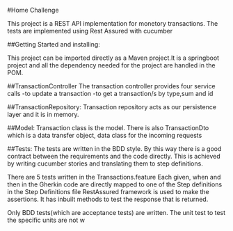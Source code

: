 #Home Challenge

This project is a REST API implementation for monetory transactions. The tests are implemented using Rest Assured with cucumber


##Getting Started and installing:

This project can be imported directly as a Maven project.It is a springboot project and all the dependency needed for the project are handled in the POM. 

##TransactionController
The transaction controller provides four service calls 
-to update a transaction
-to get a transaction/s by type,sum and id

##TransactionRepository:
 Transaction repository acts as our persistence layer and it is in memory.
 
 ##Model:
  Transaction class is the model. There is also TransactionDto which is a data transfer object, data class for the incoming requests
  

##Tests:
The tests are written in the BDD style. By this way there is a good contract between the requirements and the code directly.
This is achieved by writing cucumber stories and translating them to step definitions.

There are 5 tests written in the Transactions.feature
Each given, when and then in the Gherkin code are directly mapped to one of the Step definitions in the Step Definitions file
RestAssured framework is used to make the assertions. It has inbuilt methods to test the response that is returned.

Only BDD tests(which are acceptance tests) are written. 
The unit test to test the specific units are not w

